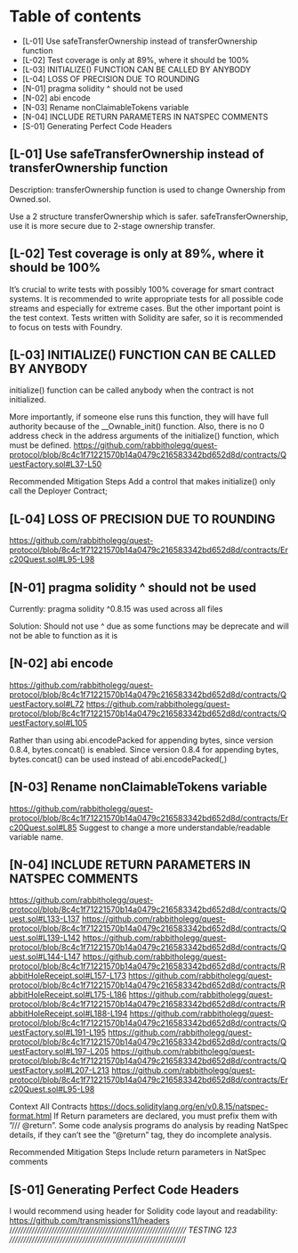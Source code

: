 # Table of contents

- [L-01] Use safeTransferOwnership instead of transferOwnership function
- [L-02] Test coverage is only at 89%, where it should be 100%
- [L-03] INITIALIZE() FUNCTION CAN BE CALLED BY ANYBODY
- [L-04] LOSS OF PRECISION DUE TO ROUNDING
- [N-01] pragma solidity ^ should not be used
- [N-02] abi encode
- [N-03] Rename nonClaimableTokens variable 
- [N-04] INCLUDE RETURN PARAMETERS IN NATSPEC COMMENTS
- [S-01] Generating Perfect Code Headers

## [L-01] Use safeTransferOwnership instead of transferOwnership function

Description:
transferOwnership function is used to change Ownership from Owned.sol.

Use a 2 structure transferOwnership which is safer.
safeTransferOwnership, use it is more secure due to 2-stage ownership transfer.

##  [L-02] Test coverage is only at 89%, where it should be 100%

It’s crucial to write tests with possibly 100% coverage for smart contract systems.
It is recommended to write appropriate tests for all possible code streams and especially for extreme cases.
But the other important point is the test context.
Tests written with Solidity are safer, so it is recommended to focus on tests with Foundry.


## [L-03] INITIALIZE() FUNCTION CAN BE CALLED BY ANYBODY
initialize() function can be called anybody when the contract is not initialized.

More importantly, if someone else runs this function, they will have full authority because of the __Ownable_init() function. Also, there is no 0 address check in the address arguments of the initialize() function, which must be defined.
https://github.com/rabbitholegg/quest-protocol/blob/8c4c1f71221570b14a0479c216583342bd652d8d/contracts/QuestFactory.sol#L37-L50

Recommended Mitigation Steps
Add a control that makes initialize() only call the Deployer Contract;

## [L-04] LOSS OF PRECISION DUE TO ROUNDING
https://github.com/rabbitholegg/quest-protocol/blob/8c4c1f71221570b14a0479c216583342bd652d8d/contracts/Erc20Quest.sol#L95-L98


## [N-01] pragma solidity ^ should not be used

Currently: pragma solidity ^0.8.15 was used across all files

Solution: Should not use ^ due as some functions may be deprecate and will not be able to function as it is

## [N-02] abi encode

https://github.com/rabbitholegg/quest-protocol/blob/8c4c1f71221570b14a0479c216583342bd652d8d/contracts/QuestFactory.sol#L72
https://github.com/rabbitholegg/quest-protocol/blob/8c4c1f71221570b14a0479c216583342bd652d8d/contracts/QuestFactory.sol#L105

Rather than using abi.encodePacked for appending bytes, since version 0.8.4, bytes.concat() is enabled.
Since version 0.8.4 for appending bytes, bytes.concat() can be used instead of abi.encodePacked(,)

## [N-03] Rename nonClaimableTokens variable 
https://github.com/rabbitholegg/quest-protocol/blob/8c4c1f71221570b14a0479c216583342bd652d8d/contracts/Erc20Quest.sol#L85
Suggest to change a more understandable/readable variable name.

## [N-04] INCLUDE RETURN PARAMETERS IN NATSPEC COMMENTS

https://github.com/rabbitholegg/quest-protocol/blob/8c4c1f71221570b14a0479c216583342bd652d8d/contracts/Quest.sol#L133-L137
https://github.com/rabbitholegg/quest-protocol/blob/8c4c1f71221570b14a0479c216583342bd652d8d/contracts/Quest.sol#L139-L142
https://github.com/rabbitholegg/quest-protocol/blob/8c4c1f71221570b14a0479c216583342bd652d8d/contracts/Quest.sol#L144-L147
https://github.com/rabbitholegg/quest-protocol/blob/8c4c1f71221570b14a0479c216583342bd652d8d/contracts/RabbitHoleReceipt.sol#L157-L173
https://github.com/rabbitholegg/quest-protocol/blob/8c4c1f71221570b14a0479c216583342bd652d8d/contracts/RabbitHoleReceipt.sol#L175-L186
https://github.com/rabbitholegg/quest-protocol/blob/8c4c1f71221570b14a0479c216583342bd652d8d/contracts/RabbitHoleReceipt.sol#L188-L194
https://github.com/rabbitholegg/quest-protocol/blob/8c4c1f71221570b14a0479c216583342bd652d8d/contracts/QuestFactory.sol#L191-L195
https://github.com/rabbitholegg/quest-protocol/blob/8c4c1f71221570b14a0479c216583342bd652d8d/contracts/QuestFactory.sol#L197-L205
https://github.com/rabbitholegg/quest-protocol/blob/8c4c1f71221570b14a0479c216583342bd652d8d/contracts/QuestFactory.sol#L207-L213
https://github.com/rabbitholegg/quest-protocol/blob/8c4c1f71221570b14a0479c216583342bd652d8d/contracts/Erc20Quest.sol#L95-L98

Context
All Contracts
https://docs.soliditylang.org/en/v0.8.15/natspec-format.html
If Return parameters are declared, you must prefix them with ”/// @return”.
Some code analysis programs do analysis by reading NatSpec details, if they can’t see the “@return” tag, they do incomplete analysis.

Recommended Mitigation Steps
Include return parameters in NatSpec comments


## [S-01] Generating Perfect Code Headers
I would recommend using header for Solidity code layout and readability:
https://github.com/transmissions11/headers
/*//////////////////////////////////////////////////////////////
                           TESTING 123
//////////////////////////////////////////////////////////////*/


